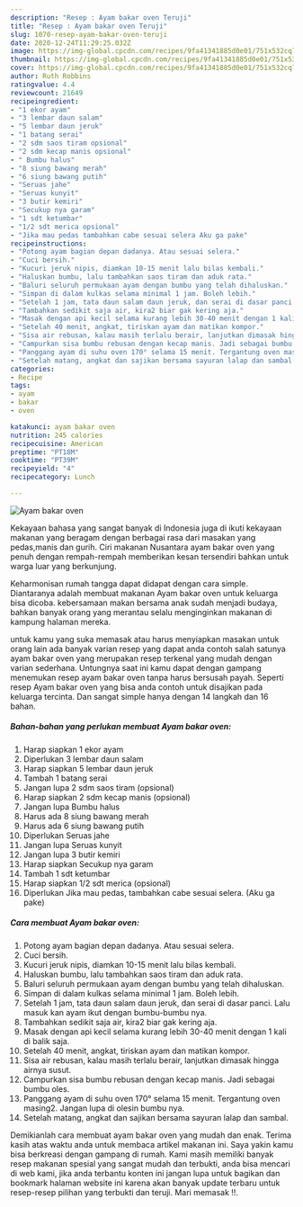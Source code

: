```yaml
---
description: "Resep : Ayam bakar oven Teruji"
title: "Resep : Ayam bakar oven Teruji"
slug: 1070-resep-ayam-bakar-oven-teruji
date: 2020-12-24T11:29:25.032Z
image: https://img-global.cpcdn.com/recipes/9fa41341885d0e01/751x532cq70/ayam-bakar-oven-foto-resep-utama.jpg
thumbnail: https://img-global.cpcdn.com/recipes/9fa41341885d0e01/751x532cq70/ayam-bakar-oven-foto-resep-utama.jpg
cover: https://img-global.cpcdn.com/recipes/9fa41341885d0e01/751x532cq70/ayam-bakar-oven-foto-resep-utama.jpg
author: Ruth Robbins
ratingvalue: 4.4
reviewcount: 21649
recipeingredient:
- "1 ekor ayam"
- "3 lembar daun salam"
- "5 lembar daun jeruk"
- "1 batang serai"
- "2 sdm saos tiram opsional"
- "2 sdm kecap manis opsional"
- " Bumbu halus"
- "8 siung bawang merah"
- "6 siung bawang putih"
- "Seruas jahe"
- "Seruas kunyit"
- "3 butir kemiri"
- "Secukup nya garam"
- "1 sdt ketumbar"
- "1/2 sdt merica opsional"
- "Jika mau pedas tambahkan cabe sesuai selera Aku ga pake"
recipeinstructions:
- "Potong ayam bagian depan dadanya. Atau sesuai selera."
- "Cuci bersih."
- "Kucuri jeruk nipis, diamkan 10-15 menit lalu bilas kembali."
- "Haluskan bumbu, lalu tambahkan saos tiram dan aduk rata."
- "Baluri seluruh permukaan ayam dengan bumbu yang telah dihaluskan."
- "Simpan di dalam kulkas selama minimal 1 jam. Boleh lebih."
- "Setelah 1 jam, tata daun salam daun jeruk, dan serai di dasar panci. Lalu masuk kan ayam ikut dengan bumbu-bumbu nya."
- "Tambahkan sedikit saja air, kira2 biar gak kering aja."
- "Masak dengan api kecil selama kurang lebih 30-40 menit dengan 1 kali di balik saja."
- "Setelah 40 menit, angkat, tiriskan ayam dan matikan kompor."
- "Sisa air rebusan, kalau masih terlalu berair, lanjutkan dimasak hingga airnya susut."
- "Campurkan sisa bumbu rebusan dengan kecap manis. Jadi sebagai bumbu oles."
- "Panggang ayam di suhu oven 170° selama 15 menit. Tergantung oven masing2. Jangan lupa di olesin bumbu nya."
- "Setelah matang, angkat dan sajikan bersama sayuran lalap dan sambal."
categories:
- Recipe
tags:
- ayam
- bakar
- oven

katakunci: ayam bakar oven 
nutrition: 245 calories
recipecuisine: American
preptime: "PT18M"
cooktime: "PT39M"
recipeyield: "4"
recipecategory: Lunch

---
```



![Ayam bakar oven](https://img-global.cpcdn.com/recipes/9fa41341885d0e01/751x532cq70/ayam-bakar-oven-foto-resep-utama.jpg)

Kekayaan bahasa yang sangat banyak di Indonesia juga di ikuti kekayaan makanan yang beragam dengan berbagai rasa dari masakan yang pedas,manis dan gurih. Ciri makanan Nusantara ayam bakar oven yang penuh dengan rempah-rempah memberikan kesan tersendiri bahkan untuk warga luar yang berkunjung.


Keharmonisan rumah tangga dapat didapat dengan cara simple. Diantaranya adalah membuat makanan Ayam bakar oven untuk keluarga bisa dicoba. kebersamaan makan bersama anak sudah menjadi budaya, bahkan banyak orang yang merantau selalu menginginkan makanan di kampung halaman mereka.



untuk kamu yang suka memasak atau harus menyiapkan masakan untuk orang lain ada banyak varian resep yang dapat anda contoh salah satunya ayam bakar oven yang merupakan resep terkenal yang mudah dengan varian sederhana. Untungnya saat ini kamu dapat dengan gampang menemukan resep ayam bakar oven tanpa harus bersusah payah.
Seperti resep Ayam bakar oven yang bisa anda contoh untuk disajikan pada keluarga tercinta. Dan sangat simple hanya dengan 14 langkah dan 16 bahan.


<!--inarticleads1-->

##### Bahan-bahan yang perlukan membuat Ayam bakar oven:

1. Harap siapkan 1 ekor ayam
1. Diperlukan 3 lembar daun salam
1. Harap siapkan 5 lembar daun jeruk
1. Tambah 1 batang serai
1. Jangan lupa 2 sdm saos tiram (opsional)
1. Harap siapkan 2 sdm kecap manis (opsional)
1. Jangan lupa  Bumbu halus
1. Harus ada 8 siung bawang merah
1. Harus ada 6 siung bawang putih
1. Diperlukan Seruas jahe
1. Jangan lupa Seruas kunyit
1. Jangan lupa 3 butir kemiri
1. Harap siapkan Secukup nya garam
1. Tambah 1 sdt ketumbar
1. Harap siapkan 1/2 sdt merica (opsional)
1. Diperlukan Jika mau pedas, tambahkan cabe sesuai selera. (Aku ga pake)




<!--inarticleads2-->

##### Cara membuat  Ayam bakar oven:

1. Potong ayam bagian depan dadanya. Atau sesuai selera.
1. Cuci bersih.
1. Kucuri jeruk nipis, diamkan 10-15 menit lalu bilas kembali.
1. Haluskan bumbu, lalu tambahkan saos tiram dan aduk rata.
1. Baluri seluruh permukaan ayam dengan bumbu yang telah dihaluskan.
1. Simpan di dalam kulkas selama minimal 1 jam. Boleh lebih.
1. Setelah 1 jam, tata daun salam daun jeruk, dan serai di dasar panci. Lalu masuk kan ayam ikut dengan bumbu-bumbu nya.
1. Tambahkan sedikit saja air, kira2 biar gak kering aja.
1. Masak dengan api kecil selama kurang lebih 30-40 menit dengan 1 kali di balik saja.
1. Setelah 40 menit, angkat, tiriskan ayam dan matikan kompor.
1. Sisa air rebusan, kalau masih terlalu berair, lanjutkan dimasak hingga airnya susut.
1. Campurkan sisa bumbu rebusan dengan kecap manis. Jadi sebagai bumbu oles.
1. Panggang ayam di suhu oven 170° selama 15 menit. Tergantung oven masing2. Jangan lupa di olesin bumbu nya.
1. Setelah matang, angkat dan sajikan bersama sayuran lalap dan sambal.




Demikianlah cara membuat ayam bakar oven yang mudah dan enak. Terima kasih atas waktu anda untuk membaca artikel makanan ini. Saya yakin kamu bisa berkreasi dengan gampang di rumah. Kami masih memiliki banyak resep makanan spesial yang sangat mudah dan terbukti, anda bisa mencari di web kami, jika anda terbantu konten ini jangan lupa untuk bagikan dan bookmark halaman website ini karena akan banyak update terbaru untuk resep-resep pilihan yang terbukti dan teruji. Mari memasak !!. 
